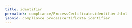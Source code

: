```yaml
---
title: identifier
permalink: compliance/ProcessCertificate.identifier.html
jsonid: compliance_processcertificate_identifier
---
```

